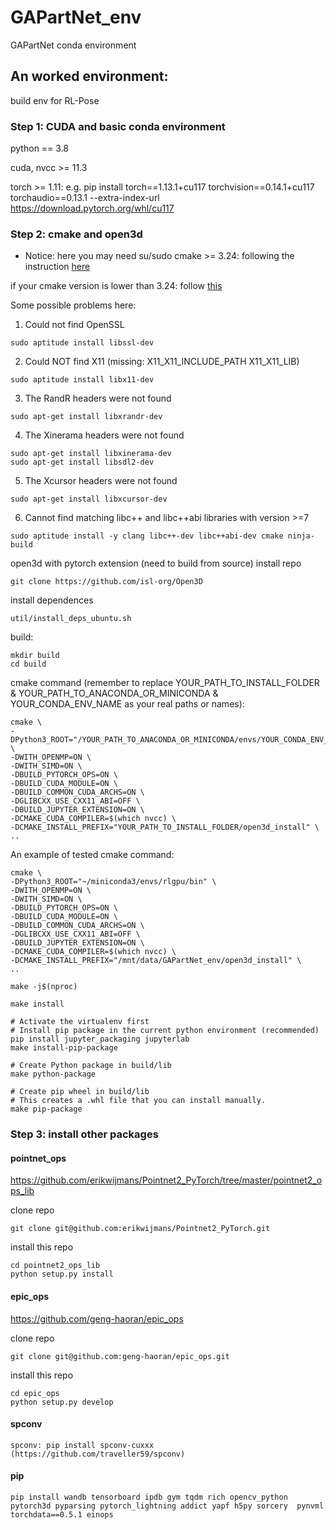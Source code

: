 # GAPartNet_env
GAPartNet conda environment

## An worked environment:

build env for RL-Pose

### Step 1: CUDA and basic conda environment

python == 3.8

cuda, nvcc >= 11.3

torch >= 1.11: 
e.g. pip install torch==1.13.1+cu117 torchvision==0.14.1+cu117 torchaudio==0.13.1 --extra-index-url https://download.pytorch.org/whl/cu117

### Step 2: cmake and open3d
- Notice: here you may need su/sudo
cmake >= 3.24: following the instruction [here](https://cmake.org/install/)

if your cmake version is lower than 3.24: follow [this](https://askubuntu.com/questions/829310/how-to-upgrade-cmake-in-ubuntu)

Some possible problems here:
1. Could not find OpenSSL
```
sudo aptitude install libssl-dev
```

2. Could NOT find X11 (missing: X11_X11_INCLUDE_PATH X11_X11_LIB)
```
sudo aptitude install libx11-dev
```

3. The RandR headers were not found
```
sudo apt-get install libxrandr-dev
```

4. The Xinerama headers were not found
```
sudo apt-get install libxinerama-dev
sudo apt-get install libsdl2-dev
```

5. The Xcursor headers were not found
```
sudo apt-get install libxcursor-dev
```

6. Cannot find matching libc++ and libc++abi libraries with version >=7
```
sudo aptitude install -y clang libc++-dev libc++abi-dev cmake ninja-build
```

open3d with pytorch extension (need to build from source)
install repo
```
git clone https://github.com/isl-org/Open3D
```
install dependences
```
util/install_deps_ubuntu.sh
```
build:
```
mkdir build
cd build
```

cmake command (remember to replace YOUR_PATH_TO_INSTALL_FOLDER & YOUR_PATH_TO_ANACONDA_OR_MINICONDA & YOUR_CONDA_ENV_NAME as your real paths or names):
```
cmake \
-DPython3_ROOT="/YOUR_PATH_TO_ANACONDA_OR_MINICONDA/envs/YOUR_CONDA_ENV_NAME/bin/" \
-DWITH_OPENMP=ON \
-DWITH_SIMD=ON \
-DBUILD_PYTORCH_OPS=ON \
-DBUILD_CUDA_MODULE=ON \
-DBUILD_COMMON_CUDA_ARCHS=ON \
-DGLIBCXX_USE_CXX11_ABI=OFF \
-DBUILD_JUPYTER_EXTENSION=ON \
-DCMAKE_CUDA_COMPILER=$(which nvcc) \
-DCMAKE_INSTALL_PREFIX="YOUR_PATH_TO_INSTALL_FOLDER/open3d_install" \
..                         
```

An example of tested cmake command:
```
cmake \
-DPython3_ROOT="~/miniconda3/envs/rlgpu/bin" \
-DWITH_OPENMP=ON \
-DWITH_SIMD=ON \
-DBUILD_PYTORCH_OPS=ON \
-DBUILD_CUDA_MODULE=ON \
-DBUILD_COMMON_CUDA_ARCHS=ON \
-DGLIBCXX_USE_CXX11_ABI=OFF \
-DBUILD_JUPYTER_EXTENSION=ON \
-DCMAKE_CUDA_COMPILER=$(which nvcc) \
-DCMAKE_INSTALL_PREFIX="/mnt/data/GAPartNet_env/open3d_install" \
..
```

```
make -j$(nproc)
```

```
make install
```

```
# Activate the virtualenv first
# Install pip package in the current python environment (recommended)
pip install jupyter_packaging jupyterlab
make install-pip-package

# Create Python package in build/lib
make python-package

# Create pip wheel in build/lib
# This creates a .whl file that you can install manually.
make pip-package
```

### Step 3: install other packages


#### pointnet_ops

https://github.com/erikwijmans/Pointnet2_PyTorch/tree/master/pointnet2_ops_lib

clone repo
```
git clone git@github.com:erikwijmans/Pointnet2_PyTorch.git
```

install this repo
```
cd pointnet2_ops_lib
python setup.py install
```
#### epic_ops

https://github.com/geng-haoran/epic_ops

clone repo
```
git clone git@github.com:geng-haoran/epic_ops.git
```

install this repo
```
cd epic_ops
python setup.py develop
```

#### spconv
```
spconv: pip install spconv-cuxxx (https://github.com/traveller59/spconv)
```

#### pip
```
pip install wandb tensorboard ipdb gym tqdm rich opencv_python pytorch3d pyparsing pytorch_lightning addict yapf h5py sorcery  pynvml torchdata==0.5.1 einops
```
